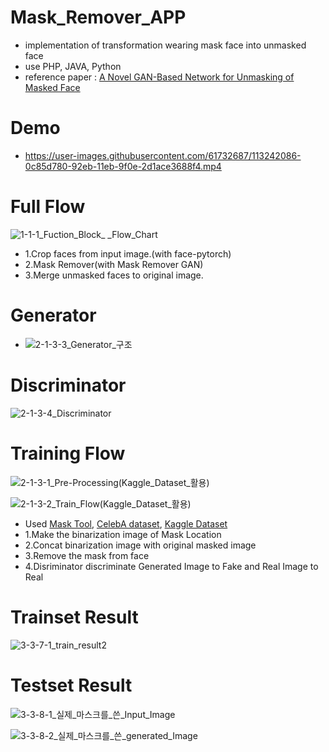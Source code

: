 # Mask_Remover_APP
- implementation of transformation wearing mask face into unmasked face 
- use PHP, JAVA, Python 
- reference paper : [A Novel GAN-Based Network for Unmasking of Masked Face](https://ieeexplore.ieee.org/stamp/stamp.jsp?tp=&arnumber=9019697)

# Demo
- https://user-images.githubusercontent.com/61732687/113242086-0c85d780-92eb-11eb-9f0e-2d1ace3688f4.mp4

# Full Flow

![1-1-1_Fuction_Block_ _Flow_Chart](https://user-images.githubusercontent.com/61732687/113379671-1542e000-93b5-11eb-8d89-f0cac59d4fd6.png)
- 1.Crop faces from input image.(with face-pytorch)
- 2.Mask Remover(with Mask Remover GAN)
- 3.Merge unmasked faces to original image.

# Generator
- ![2-1-3-3_Generator_구조](https://user-images.githubusercontent.com/61732687/113379789-6bb01e80-93b5-11eb-9a46-ec8cffd87e38.png)

# Discriminator

![2-1-3-4_Discriminator](https://user-images.githubusercontent.com/61732687/113379801-71a5ff80-93b5-11eb-8d6c-cf047c98c705.png)

# Training Flow

![2-1-3-1_Pre-Processing(Kaggle_Dataset_활용)](https://user-images.githubusercontent.com/61732687/113379815-81bddf00-93b5-11eb-8d36-18bbb6dc881a.png)

![2-1-3-2_Train_Flow(Kaggle_Dataset_활용)](https://user-images.githubusercontent.com/61732687/113379805-78347700-93b5-11eb-8595-2d0a9ca5d5a1.png)
- Used [Mask Tool](https://github.com/aqeelanwar/MaskTheFace), [CelebA dataset](http://mmlab.ie.cuhk.edu.hk/projects/CelebA.html), [Kaggle Dataset](https://www.kaggle.com/prasoonkottarathil/face-mask-lite-dataset)
- 1.Make the binarization image of Mask Location
- 2.Concat binarization image with original masked image
- 3.Remove the mask from face
- 4.Disriminator discriminate Generated Image to Fake and Real Image to Real

# Trainset Result

![3-3-7-1_train_result2](https://user-images.githubusercontent.com/61732687/113379761-576c2180-93b5-11eb-8356-72f24153a71c.png)

# Testset Result

![3-3-8-1_실제_마스크를_쓴_Input_Image](https://user-images.githubusercontent.com/61732687/113379775-60f58980-93b5-11eb-86e5-bd6466461e02.jpg)

![3-3-8-2_실제_마스크를_쓴_generated_Image](https://user-images.githubusercontent.com/61732687/113379777-6357e380-93b5-11eb-972c-1b6985884dd0.png)

